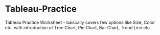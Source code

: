 # Tableau-Practice
Tableau Practice Worksheet - baiscally covers few options like Size, Color etc. with introduction of Tree Chart, Pie Chart, Bar Chart, Trend Line etc.
